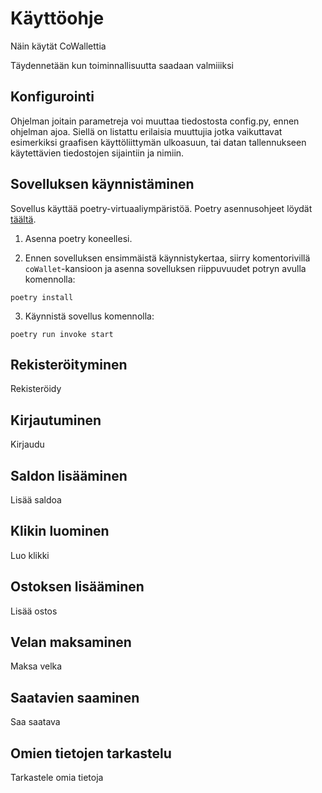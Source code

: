 # Käyttöohje #
Näin käytät CoWallettia

Täydennetään kun toiminnallisuutta saadaan valmiiiksi

## Konfigurointi ##
Ohjelman joitain parametreja voi muuttaa tiedostosta config.py, ennen ohjelman ajoa. Siellä on listattu erilaisia muuttujia jotka vaikuttavat esimerkiksi graafisen käyttöliittymän ulkoasuun, tai datan tallennukseen käytettävien tiedostojen sijaintiin ja nimiin.

## Sovelluksen käynnistäminen ##
Sovellus käyttää poetry-virtuaaliympäristöä. Poetry asennusohjeet löydät [täältä](https://python-poetry.org/docs/).

1. Asenna poetry koneellesi.

2. Ennen sovelluksen ensimmäistä käynnistykertaa, siirry komentorivillä `coWallet`-kansioon ja asenna sovelluksen riippuvuudet potryn avulla komennolla:
```
poetry install
```
3. Käynnistä sovellus komennolla:
```
poetry run invoke start
```

## Rekisteröityminen ##
Rekisteröidy

## Kirjautuminen ##
Kirjaudu

## Saldon lisääminen ##
Lisää saldoa

## Klikin luominen ##
Luo klikki

## Ostoksen lisääminen ##
Lisää ostos

## Velan maksaminen ##
Maksa velka

## Saatavien saaminen ##
Saa saatava

## Omien tietojen tarkastelu ##
Tarkastele omia tietoja
